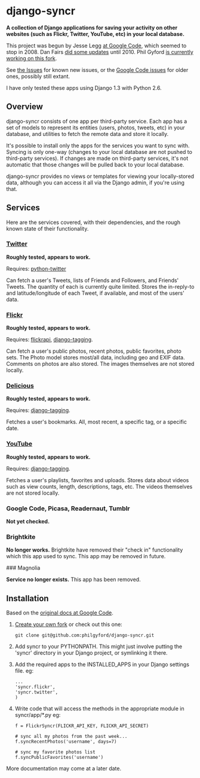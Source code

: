 # django-syncr

**A collection of Django applications for saving your activity on other websites (such as Flickr, Twitter, YouTube, etc) in your local database.** 

This project was begun by Jesse Legg [at Google Code](http://code.google.com/p/django-syncr/), which seemed to stop in 2008. Dan Fairs [did some updates](https://github.com/danfairs/django-syncr) until 2010. Phil Gyford [is currently working on this fork](https://github.com/philgyford/django-syncr).

See [the Issues](https://github.com/philgyford/django-syncr/issues) for known new issues, or the [Google Code issues](http://code.google.com/p/django-syncr/issues/list) for older ones, possibly still extant.

I have only tested these apps using Django 1.3 with Python 2.6.


## Overview

django-syncr consists of one app per third-party service. Each app has a set of models to represent its entities (users, photos, tweets, etc) in your database, and utilities to fetch the remote data and store it locally.

It's possible to install only the apps for the services you want to sync with. Syncing is only one-way (changes to your local database are not pushed to third-party services). If changes are made on third-party services, it's not automatic that those changes will be pulled back to your local database. 

django-syncr provides no views or templates for viewing your locally-stored data, although you can access it all via the Django admin, if you're using that.


## Services

Here are the services covered, with their dependencies, and the rough known state of their functionality.


### [Twitter](http://www.twitter.com/)

**Roughly tested, appears to work.**

Requires: [python-twitter](http://code.google.com/p/python-twitter/)

Can fetch a user's Tweets, lists of Friends and Followers, and Friends' Tweets.  The quantity of each is currently quite limited. Stores the in-reply-to and latitude/longitude of each Tweet, if available, and most of the users' data.


### [Flickr](http://www.flickr.com/)

**Roughly tested, appears to work.**

Requires: [flickrapi](http://stuvel.eu/flickrapi), [django-tagging](http://code.google.com/p/django-tagging/).

Can fetch a user's public photos, recent photos, public favorites, photo sets.  The Photo model stores most/all data, including geo and EXIF data. Comments on photos are also stored. The images themselves are not stored locally.


### [Delicious](http://www.delicious.com/)

**Roughly tested, appears to work.**

Requires: [django-tagging](http://code.google.com/p/django-tagging/).

Fetches a user's bookmarks. All, most recent, a specific tag, or a specific date.


### [YouTube](http://www.youtube.com/)

**Roughly tested, appears to work.**

Requires: [django-tagging](http://code.google.com/p/django-tagging/).

Fetches a user's playlists, favorites and uploads. Stores data about videos such as view counts, length, descriptions, tags, etc. The videos themselves are not stored locally.


### Google Code, Picasa, Readernaut, Tumblr

**Not yet checked.**


### Brightkite

**No longer works.** Brightkite have removed their "check in" functionality which this app used to sync. This app may be removed in future.


### Magnolia

**Service no longer exists.** This app has been removed.



## Installation

Based on the [original docs at Google Code](http://code.google.com/p/django-syncr/).

1. [Create your own fork](http://help.github.com/fork-a-repo/) or check out
   this one:

	```git clone git@github.com:philgyford/django-syncr.git```

2. Add syncr to your PYTHONPATH. This might just involve putting the 'syncr'
   directory in your Django project, or symlinking it there.

3. Add the required apps to the INSTALLED_APPS in your Django settings file.
   eg:

	```INSTALLED_APPS = (
	...
	'syncr.flickr',
	'syncr.twitter',
	)
	```

4. Write code that will access the methods in the appropriate module in
   syncr/app/\*.py eg:

	```from syncr.app.flickr import FlickrSyncr
    f = FlickrSyncr(FLICKR_API_KEY, FLICKR_API_SECRET)
    
    # sync all my photos from the past week...
    f.syncRecentPhotos('username', days=7)
    
    # sync my favorite photos list
    f.syncPublicFavorites('username')
	```


More documentation may come at a later date.

